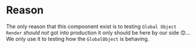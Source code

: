 # Reason 

The only reason that this compoonent exist is to testing `Global Object Render` *should not* got into production 
it only should be here by our side 😊... We only use it to testing how the `GlobalObject` is behaving. 
